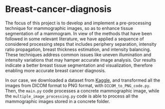 # Breast-cancer-diagnosis
The focus of this project is to develop and implement a pre-processing technique for mammographic images, so as to enhance tissue segmentation of a mammogram. In view of the methods that have been followed in some relevant literature, we have applied a sequence of considered processing steps that includes periphery separation, intensity ratio propagation, breast thickness estimation, and intensity balancing. These techniques address common issues like uneven illumination and intensity variations that may hamper accurate image analysis. Our results indicate a better breast tissue segmentation and visualization, therefore enabling more accurate breast cancer diagnosis.

In our case, we downloaded a dataset from [Kaggle](https://www.kaggle.com/datasets/tommyngx/inbreast2012), and transformed all the images from DICOM format to PNG format, with `DICOM_to_PNG_code.py`. Then, the `main.py` code processes a concrete mammographic image, while the `multiple_image_processing.py` code is able to process all the mammographic images stored in a concrete folder.